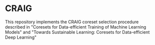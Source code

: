 # CRAIG
This repository implements the CRAIG coreset selection procedure described in  "Coresets for Data-efficient Training of Machine Learning Models" and  "Towards Sustainable Learning: Coresets for Data-efficient Deep Learning" 

